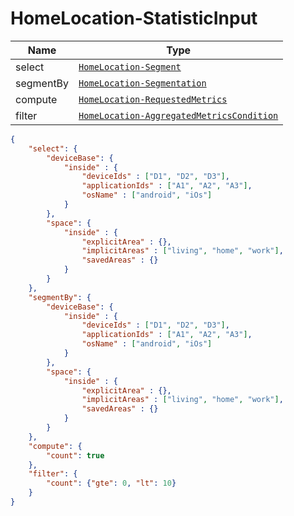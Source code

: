 # HomeLocation-StatisticInput

Name        |Type      
------------|----------
select | [`HomeLocation-Segment`](/api/reference/data-modelsata-models/r-segment/home-location.md) 
segmentBy | [`HomeLocation-Segmentation`](/api/reference/data-modelsata-models/r-segmentation/home-location.md) 
compute | [`HomeLocation-RequestedMetrics`](/api/reference/data-modelsata-models/r-requested-metrics/home-location.md) 
filter | [`HomeLocation-AggregatedMetricsCondition`](/api/reference/data-modelsata-models/r-aggregated-metrics-condition/home-location.md) 

```json
{
    "select": {
        "deviceBase": {
            "inside" : {
                "deviceIds" : ["D1", "D2", "D3"],
                "applicationIds" : ["A1", "A2", "A3"],
                "osName" : ["android", "iOs"]
            }
        },
        "space": {
            "inside" : {
                "explicitArea" : {},
                "implicitAreas" : ["living", "home", "work"],
                "savedAreas" : {}
            }
        }
    },
    "segmentBy": {
        "deviceBase": {
            "inside" : {
                "deviceIds" : ["D1", "D2", "D3"],
                "applicationIds" : ["A1", "A2", "A3"],
                "osName" : ["android", "iOs"]
            }
        },
        "space": {
            "inside" : {
                "explicitArea" : {},
                "implicitAreas" : ["living", "home", "work"],
                "savedAreas" : {}
            }
        }
    },
    "compute": {
        "count": true
    },
    "filter": {
        "count": {"gte": 0, "lt": 10}
    }
}
```

